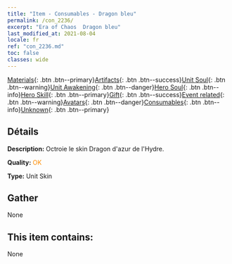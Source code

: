```yaml
---
title: "Item - Consumables - Dragon bleu"
permalink: /con_2236/
excerpt: "Era of Chaos  Dragon bleu"
last_modified_at: 2021-08-04
locale: fr
ref: "con_2236.md"
toc: false
classes: wide
---
```

 [Materials](/ItemsFR/){: .btn .btn--primary}[Artifacts](/ItemsFR/Artifacts/){: .btn .btn--success}[Unit Soul](/ItemsFR/UnitSoul/){: .btn .btn--warning}[Unit Awakening](/ItemsFR/UnitAwakening/){: .btn .btn--danger}[Hero Soul](/ItemsFR/HeroSoul/){: .btn .btn--info}[Hero Skill](/ItemsFR/HeroSkill/){: .btn .btn--primary}[Gift](/ItemsFR/Gift/){: .btn .btn--success}[Event related](/ItemsFR/Events/){: .btn .btn--warning}[Avatars](/ItemsFR/Avatars/){: .btn .btn--danger}[Consumables](/ItemsFR/Consumables/){: .btn .btn--info}[Unknown](/ItemsFR/Unknown/){: .btn .btn--primary}

## Détails
 **Description:** Octroie le skin Dragon d'azur de l'Hydre.

 **Quality:** <span style="color: #FF8C00">OK</span>

 **Type:** Unit Skin

## Gather

  None

## This item contains:

  None

